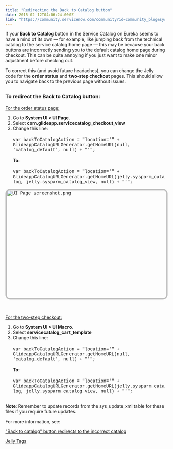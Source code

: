 ```yaml
---
title: "Redirecting the Back to Catalog button"
date: 2015-02-12T04:06:24.000Z
link: "https://community.servicenow.com/community?id=community_blog&sys_id=186d6a29dbd0dbc01dcaf3231f961921"
---
```

<p style="text-align: left;">If your<strong> Back to Catalog</strong> button in the Service Catalog on Eureka seems to have a mind of its own — for example, like jumping back from the technical catalog to the service catalog home page — this may be because your back buttons are incorrectly sending you to the default catalog home page during checkout. This can be quite annoying if you just want to make one minor adjustment before checking out.</p><p></p><p>To correct this (and avoid future headaches), you can change the Jelly code for the <strong>order status</strong> and <strong>two-step checkout</strong> pages. This should allow you to navigate back to the previous page without issues.</p><p></p><h2><span style="font-size: 12pt;">To redirect the Back to Catalog button:</span></h2><p><span style="text-decoration: underline;">For the order status page:<strong> </strong></span></p><ol><li>Go to <strong>System UI &gt; UI Page</strong>.</li><li>Select <strong>com.glideapp.servicecatalog_checkout_view</strong></li><li>Change this line:<br/><br/><span style="font-family: courier new,courier;">var backToCatalogAction = "location='" + GlideappCatalogURLGenerator.getHomeURL(null, 'catalog_default', null) + "'";</span><br/><br/><strong>To:</strong><br/><br/><span style="font-family: courier new,courier;">var backToCatalogAction = "location='" + GlideappCatalogURLGenerator.getHomeURL(jelly.sysparm_catalog, jelly.sysparm_catalog_view, null) + "'";</span></li></ol><p><span style="font-family: courier new,courier;"> </span></p><p><span style="font-family: courier new,courier;"><img   alt="UI Page screenshot.png" class="image-0 jive-image" src="50cbafb9dbd4dfc0b322f4621f961951.iix" style="height: 341px; width: 620px; border: 4px solid #bdbdbd; border-radius: 15px 15px 15px 15px; display: block; margin-left: auto; margin-right: auto;"/><br/></span></p><p><br/><span style="text-decoration: underline;">For the two-step checkout:</span></p><ol><li>Go to <strong>System UI &gt; UI Macro</strong>.</li><li>Select <strong>servicecatalog_cart_template</strong></li><li>Change this line:<br/><br/><span style="font-family: courier new,courier;">var backToCatalogAction = "location='" + GlideappCatalogURLGenerator.getHomeURL(null, 'catalog_default', null) + "'";</span><br/><br/><strong>To:<br/><br/></strong><span style="font-family: courier new,courier;">var backToCatalogAction = "location='" + GlideappCatalogURLGenerator.getHomeURL(jelly.sysparm_catalog, jelly.sysparm_catalog_view, null) + "'";</span></li></ol><p></p><p><br/><strong>Note</strong>: Remember to update records from the sys_update_xml table for these files if you require future updates.</p><p></p><p>For more information, see:</p><p><a title="i.service-now.com/kb_view.do?sysparm_article=KB0547169" href="https://hi.service-now.com/kb_view.do?sysparm_article=KB0547169">"Back to catalog" button redirects to the incorrect catalog</a></p><p><a title="ki.servicenow.com/index.php?title=Jelly_Tags" href="http://wiki.servicenow.com/index.php?title=Jelly_Tags">Jelly Tags</a></p>